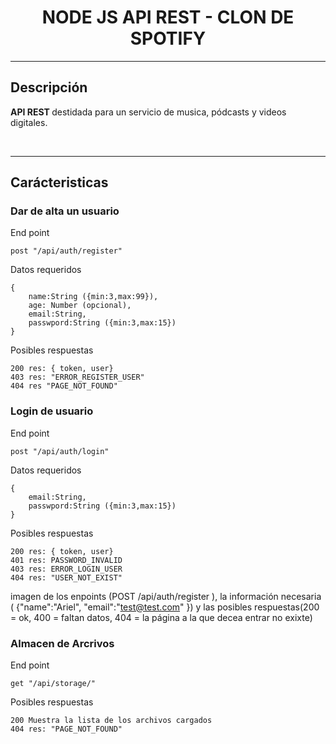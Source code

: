 <h1 align="center">  NODE JS API REST - CLON DE SPOTIFY </h1>

---
<h2>  Descripción </h2>

<p><strong>API REST </strong> destidada para un servicio de musica, pódcasts y videos digitales.</p>
<br>

---

<h2>Carácteristicas</h2>

<h3>Dar de alta un usuario</h3>

End point

    post "/api/auth/register"

Datos requeridos

    {
	    name:String ({min:3,max:99}),
    	age: Number (opcional),
    	email:String,
    	passwpord:String ({min:3,max:15})
	}

Posibles respuestas

    200 res: { token, user}
    403 res: "ERROR_REGISTER_USER"
    404 res "PAGE_NOT_FOUND"


<h3>Login de usuario</h3>

End point

    post "/api/auth/login"

Datos requeridos

    {
        email:String,
        passwpord:String ({min:3,max:15})
    }

Posibles respuestas

    200 res: { token, user}
    401 res: PASSWORD_INVALID
	403 res: ERROR_LOGIN_USER
    404 res: "USER_NOT_EXIST"

imagen de los enpoints (POST /api/auth/register ), la información necesaria ( {"name":"Ariel", "email":"test@test.com" }) y las posibles respuestas(200 = ok, 400 = faltan datos, 404 = la página a la que decea entrar no exixte)

<h3>Almacen de Arcrivos</h3>

End point

    get "/api/storage/"

Posibles respuestas

    200 Muestra la lista de los archivos cargados
    404 res: "PAGE_NOT_FOUND"

